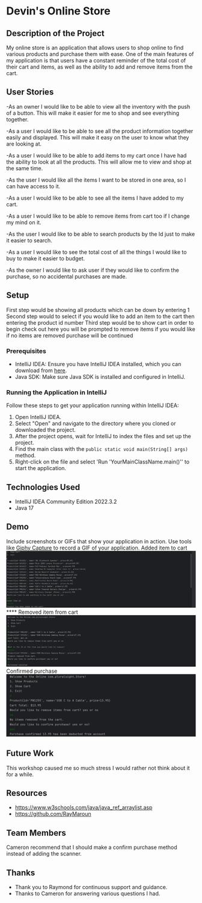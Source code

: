 # Devin's Online Store

## Description of the Project
My online store is an application that allows users to shop online to find various products and purchase them with ease. 
One of the main features of my application is that users have a constant reminder of the total cost of their cart and items, as well as the ability to add and remove items from the cart.


## User Stories

-As an owner I would like to be able to view all the inventory with the push of a button. This will make it easier for me to shop and see everything together.

-As a user I would like to be able to see all the product information together easily and displayed. This will make it easy on the user to know what they are looking at.

-As a user I would like to be able to add items to my cart once I have had the ability to look at all the products. This will allow me to view and shop at the same time.

-As the user I would like all the items I want to be stored in one area, so I can have access to it.

-As a user I would like to be able to see all the items I have added to my cart.

-As a user I would like to be able to remove items from cart too if I change my mind on it.

-As the user I would like to be able to search products by the Id just to make it easier to search.

-As a user I would like to see the total cost of all the things I would like to buy to make it easier to budget.

-As the owner I would like to ask user if they would like to confirm the purchase, so no accidental purchases are made.

## Setup

First step would be showing all products which can be down by entering 1
Second step would to select if you would like to add an item to the cart then entering the product id number
Third step would be to show cart in order to begin check out
here you will be prompted to remove items if you would like 
if no items are removed purchase will be continued 

### Prerequisites

- IntelliJ IDEA: Ensure you have IntelliJ IDEA installed, which you can download from [here](https://www.jetbrains.com/idea/download/).
- Java SDK: Make sure Java SDK is installed and configured in IntelliJ.

### Running the Application in IntelliJ

Follow these steps to get your application running within IntelliJ IDEA:

1. Open IntelliJ IDEA.
2. Select "Open" and navigate to the directory where you cloned or downloaded the project.
3. After the project opens, wait for IntelliJ to index the files and set up the project.
4. Find the main class with the `public static void main(String[] args)` method.
5. Right-click on the file and select 'Run 'YourMainClassName.main()'' to start the application.

## Technologies Used

- IntelliJ IDEA Community Edition 2022.3.2
- Java 17

## Demo

Include screenshots or GIFs that show your application in action. Use tools like [Giphy Capture](https://giphy.com/apps/giphycapture) to record a GIF of your application.
Added item to cart
![img.png](img.png)****
Removed item from cart 
![img_1.png](img_1.png)
Confirmed purchase
![img_2.png](img_2.png)

## Future Work

This workshop caused me so much stress I would rather not think about it for a while.
## Resources


- https://www.w3schools.com/java/java_ref_arraylist.asp
- https://github.com/RayMaroun

## Team Members
Cameron recommend that I should make a confirm purchase method instead of adding the scanner.
## Thanks


- Thank you to Raymond for continuous support and guidance.
- Thanks to Cameron for answering various questions I had.
